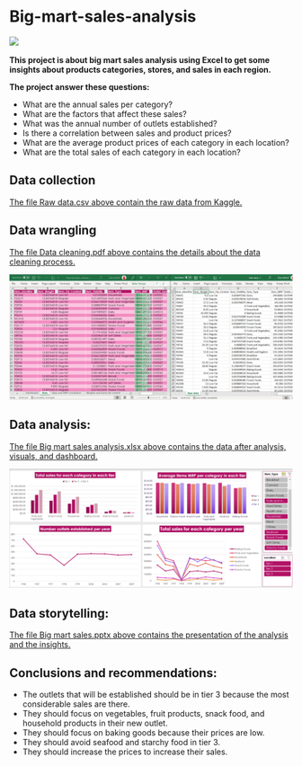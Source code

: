 # Big-mart-sales-analysis
![](https://images.unsplash.com/photo-1578916171728-46686eac8d58?ixlib=rb-1.2.1&ixid=MnwxMjA3fDB8MHxwaG90by1wYWdlfHx8fGVufDB8fHx8&auto=format&fit=crop&w=1974&q=80)

**This project is about big mart sales analysis using Excel to get some insights about products categories, stores, and sales in each region.**

**The project answer these questions:**

- What are the annual sales per category?
- What are the factors that affect these sales?
- What was the annual number of outlets established?
- Is there a  correlation between sales and product prices?
- What are the average product prices of each category in each location?
- What are the total sales of each category in each location?

## Data collection

[The file Raw data.csv above contain the raw data from Kaggle.](https://www.kaggle.com/datasets/mrmorj/big-mart-sales)

## Data wrangling

[The file Data cleaning.pdf above contains the details about the data cleaning process.](https://github.com/Ziadashraf301/Big-mart-sales-analysis/blob/main/Dashboard.PNG)

![](https://github.com/Ziadashraf301/Big-mart-sales-analysis/blob/1bc547ff40d8157a194cfb9d3ba12d464bc5a9d5/Data%20wrangling.PNG)

## Data analysis:

[The file Big mart sales analysis.xlsx above contains the data after analysis, visuals, and dashboard.](https://github.com/Ziadashraf301/Big-mart-sales-analysis/blob/main/Big%20mart%20sales%20analysis.xlsx)

![](https://github.com/Ziadashraf301/Big-mart-sales-analysis/blob/main/Dashboard.PNG)

## Data storytelling:

[The file Big mart sales.pptx above contains the presentation of the analysis and the insights.](https://github.com/Ziadashraf301/Big-mart-sales-analysis/blob/1bc547ff40d8157a194cfb9d3ba12d464bc5a9d5/Big%20mart%20sales.pptx)

## Conclusions and recommendations:

- The outlets that will be established should be in tier 3 because the most considerable sales are there.
- They should focus on vegetables, fruit products, snack food, and household products in their new outlet. 
- They should focus on baking goods because their prices are low.
- They should avoid seafood and starchy food in tier 3.
- They should increase the prices to increase their sales.
